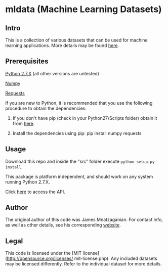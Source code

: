# mldata (Machine Learning Datasets)
## Intro
This is a collection of various datasets that can be used for machine learning
applications. More details may be found
[here](http://techtorials.me/python-machine-learning-datasets/).
## Prerequisites
[Python 2.7.X](https://www.python.org/downloads/release/python-279/) (all other
versions are untested)

[Numpy](http://www.numpy.org/)

[Requests](http://docs.python-requests.org/en/latest/)

If you are new to Python, it is recommended that you use the following
procedure to obtain the dependencies:

1) If you don't have pip (check in your Python27/Scripts folder) obtain it
from [here](https://pip.pypa.io/en/latest/installing.html).

2) Install the dependencies using pip:
pip install numpy requests

## Usage
Download this repo and inside the "src" folder execute `python setup.py
install`.

This package is platform independent, and should work on any system running
Python 2.7.X.

Click [here](http://techtorials.me/mldata/index.html) to access the API.

## Author
The original author of this code was James Mnatzaganian. For contact info, as
well as other details, see his corresponding [website](http://techtorials.me).

## Legal
This code is licensed under the [MIT license](http://opensource.org/licenses/
mit-license.php). Any included datasets may be licensed differently. Refer to
the individual dataset for more details.